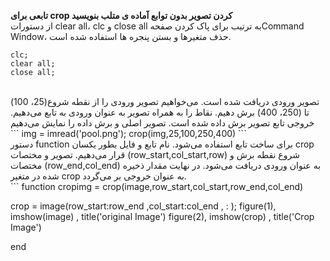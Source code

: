 **تابعی برای crop کردن تصویر بدون توابع آماده ی متلب بنویسید**
<br>
از دستورات clear all، clc و close all  به ترتیب برای پاک کردن صفحهCommand Window، حذف متغیرها و بستن پنجره ها استفاده شده است.
```
clc;
clear all;
close all;
```
<br>
تصویر ورودی دریافت شده است. می‌خواهیم تصویر ورودی را از نقطه شروع(25، 100) تا (250، 400) برش دهیم. نقاط را به همراه تصویر به عنوان ورودی به تابع می‌دهیم. خروجی تابع تصویر برش داده شده است. تصویر اصلی و برش داده را نمایش می‌دهیم
<br>
```
img = imread('pool.png');
crop(img,25,100,250,400)
```
<br>
دستور function برای ساخت تابع استفاده می‌شود. نام تابع و فایل بطور یکسان crop قرار می‌دهیم. تصویر و مختصات (row_start,col_start,row) شروع نقطه برش و مختصات (row_end,col_end) به عنوان ورودی دریافت می‌شود. در نهایت مقدار ذخیره شده در متغیر crop به عنوان خروجی بر می‌گردد.
<br>
```
function cropimg = crop(image,row_start,col_start,row_end,col_end)

crop = image(row_start:row_end ,col_start:col_end , : );
figure(1), imshow(image) , title('original Image')
figure(2), imshow(crop) , title('Crop Image')

end
```
